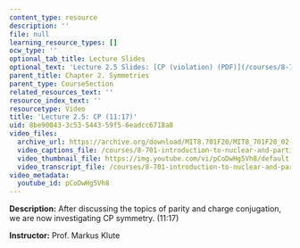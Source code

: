 ```yaml
---
content_type: resource
description: ''
file: null
learning_resource_types: []
ocw_type: ''
optional_tab_title: Lecture Slides
optional_text: 'Lecture 2.5 Slides: [CP (violation) (PDF)](/courses/8-701-introduction-to-nuclear-and-particle-physics-fall-2020/resources/mit8_701f20_lec2-5)'
parent_title: Chapter 2. Symmetries
parent_type: CourseSection
related_resources_text: ''
resource_index_text: ''
resourcetype: Video
title: 'Lecture 2.5: CP (11:17)'
uid: 8be90043-3c53-5443-59f5-6eadcc6718a8
video_files:
  archive_url: https://archive.org/download/MIT8.701F20/MIT8_701F20_02-05_cp_300k.mp4
  video_captions_file: /courses/8-701-introduction-to-nuclear-and-particle-physics-fall-2020/6ca70c0aafde5fecaa60727899380e63_pCoDwHg5Vh8.vtt
  video_thumbnail_file: https://img.youtube.com/vi/pCoDwHg5Vh8/default.jpg
  video_transcript_file: /courses/8-701-introduction-to-nuclear-and-particle-physics-fall-2020/1c42fe4349949328b38a0bac4ef81908_pCoDwHg5Vh8.pdf
video_metadata:
  youtube_id: pCoDwHg5Vh8
---
```


**Description:** After discussing the topics of parity and charge conjugation, we are now investigating CP symmetry. (11:17)

**Instructor:** Prof. Markus Klute
